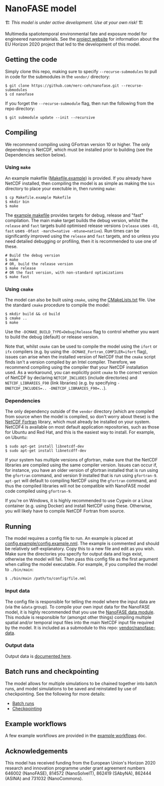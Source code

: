 # NanoFASE model

🏗️ *This model is under active development. Use at your own risk!* 🏗️

Multimedia spatiotemporal environmental fate and exposure model for engineered nanomaterials. See the [project website](http://nanofase.eu/) for information about the EU Horizon 2020 project that led to the development of this model.

## Getting the code

Simply clone this repo, making sure to specify `--recurse-submodules` to pull in code for the submodules in the `vendor/` directory:

```shell
$ git clone https://github.com/nerc-ceh/nanofase.git --recurse-submodules
$ cd nanofase
```

If you forget the `--recurse-submodule` flag, then run the following from the repo directory:

```shell
$ git submodule update --init --recursive
```

## Compiling

We recommend compiling using GFortran version 10 or higher. The only dependency is NetCDF, which must be installed prior to building (see the Dependencies section below).

### Using `make`

An example makefile ([Makefile.example](./Makefile.example)) is provided. If you already have NetCDF installed, then compiling the model is as simple as making the `bin` directory to place your exectuble in, then running `make`:

```shell
$ cp Makefile.example Makefile
$ mkdir bin
$ make
```

The [example makefile](./Makefile.example) provides targets for debug, release and "fast" compilation. The main make target builds the debug version, whilst the `release` and `fast` targets build optimised release versions (`release` uses `-O3`, `fast` uses `-Ofast -march=native -mtune=native`). Run times can be significantly improved using the `release` and `fast` targets, and so unless you need detailed debugging or profiling, then it is recommended to use one of these.

```shell
# Build the debug version
$ make
# OR, build the release version
$ make release
# OR the fast version, with non-standard optimizations
$ make fast
```

### Using `cmake`

The model can also be built using `cmake`, using the [CMakeLists.txt](./CMakeLists.txt) file. Use the standard `cmake` procedure to compile the model:

```shell
$ mkdir build && cd build
$ cmake ..
$ make
```

Use the `-DCMAKE_BUILD_TYPE=Debug|Release` flag to control whether you want to build the debug (default) or release version.

Note that, whilst `cmake` can be used to compile the model using the `ifort` or `ifx` compilers (e.g. by using the `-DCMAKE_Fortran_COMPILER=ifort` flag), issues can arise when the installed version of NetCDF that the `cmake` script finds isn't a version compiled by an Intel compiler. Therefore, we recommend compiling using the compiler that your NetCDF installation used. As a workaround, you can explicitly point `cmake` to the correct version of NetCDF by declaring `NETCDF_INCLUDES` (include directories) and `NETCDF_LIBRARIES_F90` (link libraries) (e.g. by specifying `-DNETCDF_INCLUDES=.. -DNETCDF_LIBRARIES_F90=..`).

### Dependencies

The only dependency outside of the `vendor` directory (which are compiled from source when the model is compiled, so don't worry about these) is the [NetCDF Fortran](https://www.unidata.ucar.edu/software/netcdf/docs/building_netcdf_fortran.html) library, which must already be installed on your system. NetCDF4 is available on most default application repositories, such as those for Ubuntu and Red Hat, and this is the easiest way to install. For example, on Ubuntu:

```shell
$ sudo apt-get install libnetcdf-dev
$ sudo apt-get install libnetcdff-dev
```

If your system has multiple versions of gfortran, make sure that the NetCDF libraries are compiled using the same compiler version. Issues can occur if, for instance, you have an older version of gfortran installed that is run using the `gfortran` command, and version 9 installed that is run using `gfortran-9`. `apt-get` will default to compiling NetCDF using the `gfortran` command, and thus the compiled libraries will not be compatible with NanoFASE model code compiled using `gfortran-9`.

If you're on Windows, it is highly recommended to use Cygwin or a Linux container (e.g. using Docker) and install NetCDF using these. Otherwise, you will likely have to compile NetCDF Fortran from source.

## Running

The model requires a config file to run. An example is placed at [config.example/config.example.nml](./config.example/config.example.nml). The example is commented and should be relatively self-explanatory. Copy this to a new file and edit as you wish. Make sure the directories you specify for output data and logs exist, otherwise the model will fail. Then pass this config file as the first argument when calling the model executable. For example, if you compiled the model to `./bin/main`:

```shell
$ ./bin/main /path/to/config/file.nml
```

### Input data

The config file is responsible for telling the model where the input data are (via the `&data` group). To compile your own input data for the NanoFASE model, it is highly recommended that you use the [NanoFASE data module](https://github.com/NERC-CEH/nanofase-data). This module is responsible for (amongst other things) compiling multiple spatial and/or temporal input files into the main NetCDF input file required by the model. It is included as a submodule to this repo: [vendor/nanofase-data](./vendor/nanofase-data).

### Output data

Output data is [documented here](./doc/output.md).

## Batch runs and checkpointing

The model allows for multiple simulations to be chained together into batch runs, and model simulations to be saved and reinstated by use of checkpointing. See the following for more details:
- [Batch runs](./doc/batch.md)
- [Checkpointing](./doc/checkpointing.md)

## Example workflows

A few example workflows are provided in the [example workflows](./doc/example-workflows.md) doc.

## Acknowledgements

This model has received funding from the European Union's Horizon 2020 research and innovation programme under grant agreement numbers 646002 (NanoFASE), 814572 (NanoSolveIT), 862419 (SAbyNA), 862444 (ASINA) and 731032 (NanoCommons).
